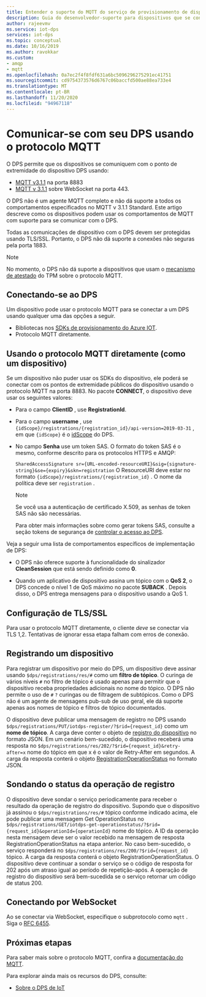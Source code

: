 ```yaml
---
title: Entender o suporte do MQTT do serviço de provisionamento de dispositivos IoT do Azure | Microsoft Docs
description: Guia do desenvolvedor-suporte para dispositivos que se conectam ao ponto de extremidade voltado para o dispositivo do DPS (serviço de provisionamento de dispositivos) do Azure IoT usando o protocolo MQTT.
author: rajeevmv
ms.service: iot-dps
services: iot-dps
ms.topic: conceptual
ms.date: 10/16/2019
ms.author: ravokkar
ms.custom:
- amqp
- mqtt
ms.openlocfilehash: 0a7ec2f4f8fdf631a6bc5096296275291ec41751
ms.sourcegitcommit: cd9754373576d6767c06baccfd500ae88ea733e4
ms.translationtype: MT
ms.contentlocale: pt-BR
ms.lasthandoff: 11/20/2020
ms.locfileid: "94967118"
---
```

# <a name="communicate-with-your-dps-using-the-mqtt-protocol"></a>Comunicar-se com seu DPS usando o protocolo MQTT

O DPS permite que os dispositivos se comuniquem com o ponto de extremidade do dispositivo DPS usando:

* [MQTT v3.1.1](https://mqtt.org/) na porta 8883
* [MQTT v 3.1.1](http://docs.oasis-open.org/mqtt/mqtt/v3.1.1/os/mqtt-v3.1.1-os.html#_Toc398718127) sobre WebSocket na porta 443.

O DPS não é um agente MQTT completo e não dá suporte a todos os comportamentos especificados no MQTT v 3.1.1 Standard. Este artigo descreve como os dispositivos podem usar os comportamentos de MQTT com suporte para se comunicar com o DPS.

Todas as comunicações de dispositivo com o DPS devem ser protegidas usando TLS/SSL. Portanto, o DPS não dá suporte a conexões não seguras pela porta 1883.

 > [!NOTE] 
 > No momento, o DPS não dá suporte a dispositivos que usam o [mecanismo de atestado](./concepts-service.md#attestation-mechanism) do TPM sobre o protocolo MQTT.

## <a name="connecting-to-dps"></a>Conectando-se ao DPS

Um dispositivo pode usar o protocolo MQTT para se conectar a um DPS usando qualquer uma das opções a seguir.

* Bibliotecas nos [SDKs de provisionamento do Azure IOT](../iot-hub/iot-hub-devguide-sdks.md#microsoft-azure-provisioning-sdks).
* Protocolo MQTT diretamente.

## <a name="using-the-mqtt-protocol-directly-as-a-device"></a>Usando o protocolo MQTT diretamente (como um dispositivo)

Se um dispositivo não puder usar os SDKs do dispositivo, ele poderá se conectar com os pontos de extremidade públicos do dispositivo usando o protocolo MQTT na porta 8883. No pacote **CONNECT**, o dispositivo deve usar os seguintes valores:

* Para o campo **ClientID** , use **RegistrationId**.

* Para o campo **username** , use `{idScope}/registrations/{registration_id}/api-version=2019-03-31` , em que `{idScope}` é o [idScope](./concepts-service.md#id-scope) do DPS.

* No campo **Senha** use um token SAS. O formato do token SAS é o mesmo, conforme descrito para os protocolos HTTPS e AMQP:

  `SharedAccessSignature sr={URL-encoded-resourceURI}&sig={signature-string}&se={expiry}&skn=registration` O ResourceURI deve estar no formato `{idScope}/registrations/{registration_id}` . O nome da política deve ser `registration` .

  > [!NOTE]
  > Se você usa a autenticação de certificado X.509, as senhas de token SAS não são necessárias.

  Para obter mais informações sobre como gerar tokens SAS, consulte a seção tokens de segurança de [controlar o acesso ao DPS](how-to-control-access.md#security-tokens).

Veja a seguir uma lista de comportamentos específicos de implementação de DPS:

 * O DPS não oferece suporte à funcionalidade do sinalizador **CleanSession** que está sendo definido como **0**.

 * Quando um aplicativo de dispositivo assina um tópico com o **QoS 2**, o DPS concede o nível 1 de QoS máximo no pacote **SUBACK** . Depois disso, o DPS entrega mensagens para o dispositivo usando a QoS 1.

## <a name="tlsssl-configuration"></a>Configuração de TLS/SSL

Para usar o protocolo MQTT diretamente, o cliente *deve* se conectar via TLS 1,2. Tentativas de ignorar essa etapa falham com erros de conexão.


## <a name="registering-a-device"></a>Registrando um dispositivo

Para registrar um dispositivo por meio do DPS, um dispositivo deve assinar usando `$dps/registrations/res/#` como um **filtro de tópico**. O curinga de vários níveis `#` no filtro de tópico é usado apenas para permitir que o dispositivo receba propriedades adicionais no nome do tópico. O DPS não permite o uso de `#` `?` curingas ou de filtragem de subtópicos. Como o DPS não é um agente de mensagens pub-sub de uso geral, ele dá suporte apenas aos nomes de tópico e filtros de tópico documentados.

O dispositivo deve publicar uma mensagem de registro no DPS usando `$dps/registrations/PUT/iotdps-register/?$rid={request_id}` como um **nome de tópico**. A carga deve conter o objeto de [registro do dispositivo](/rest/api/iot-dps/runtimeregistration/registerdevice#deviceregistration) no formato JSON.
Em um cenário bem-sucedido, o dispositivo receberá uma resposta no `$dps/registrations/res/202/?$rid={request_id}&retry-after=x` nome do tópico em que x é o valor de Retry-After em segundos. A carga da resposta conterá o objeto [RegistrationOperationStatus](/rest/api/iot-dps/runtimeregistration/registerdevice#registrationoperationstatus) no formato JSON.

## <a name="polling-for-registration-operation-status"></a>Sondando o status da operação de registro

O dispositivo deve sondar o serviço periodicamente para receber o resultado da operação de registro do dispositivo. Supondo que o dispositivo já assinou o `$dps/registrations/res/#` tópico conforme indicado acima, ele pode publicar uma mensagem Get OperationStatus no `$dps/registrations/GET/iotdps-get-operationstatus/?$rid={request_id}&operationId={operationId}` nome do tópico. A ID da operação nesta mensagem deve ser o valor recebido na mensagem de resposta RegistrationOperationStatus na etapa anterior. No caso bem-sucedido, o serviço responderá no `$dps/registrations/res/200/?$rid={request_id}` tópico. A carga da resposta conterá o objeto RegistrationOperationStatus. O dispositivo deve continuar a sondar o serviço se o código de resposta for 202 após um atraso igual ao período de repetição-após. A operação de registro do dispositivo será bem-sucedida se o serviço retornar um código de status 200.

## <a name="connecting-over-websocket"></a>Conectando por WebSocket
Ao se conectar via WebSocket, especifique o subprotocolo como `mqtt` . Siga o [RFC 6455](https://tools.ietf.org/html/rfc6455).

## <a name="next-steps"></a>Próximas etapas

Para saber mais sobre o protocolo MQTT, confira a [documentação do MQTT](https://mqtt.org/).

Para explorar ainda mais os recursos do DPS, consulte:

* [Sobre o DPS de IoT](about-iot-dps.md)